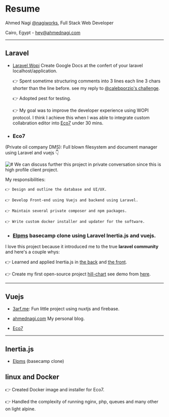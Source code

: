 
# Resume

Ahmed Nagi [@nagiworks](https://twitter.com/nagiworks), Full Stack Web Developer

Cairo, Egypt - hey@ahmednagi.com

---

## Laravel

- [Laravel Wopi](https://github.com/nagi1/laravel-wopi) Create Google Docs at the confert of your laravel localhost/application.

    👉 Spent sometime structuring comments into 3 lines each line 3 chars shorter than the line before. see my reply to [@calebporzio's challenge](https://twitter.com/nagiworks/status/1499404033672372224).

    👉 Adopted pest for testing.

    👉 My goal was to improve the developer experience using WOPI protocol. I think I achieve this when I was able to integrate custom collabration editor into [Eco7](#) under 30 mins.

- ### Eco7

(Private oil company DMS): Full blown filesystem and document manager using Laravel and vuejs 👇


  ![#](https://i.ibb.co/SfBjDtj/unnamed-1.jpg)
We can discuss further this project in private conversation since this is high profile client project.

My responsibilities:

    👉 Design and outline the database and UI/UX.

    👉 Develop Front-end using Vuejs and backend using Laravel.

    👉 Maintain several private composer and npm packages.

    👉 Write custom docker installer and updater for the software.

- ### [Elpms](https://github.com/nagi1/elpms) basecamp clone using Laravel Inertia.js and vuejs.

I love this project because it introduced me to the true **laravel community** and here's a couple whys:

  👉 Learned and applied Inertia.js in [the back](https://github.com/nagi1/elpms/blob/master/app/Http/Controllers/MessageBoards/MessageBoardsArchiveIndexController.php) and [the front](https://github.com/nagi1/elpms/blob/master/resources/js/Pages/MessageBoards/Create.vue).


  👉 Create my first open-source project [hill-chart](https://github.com/nagi1/hill-chart) see demo from [here](https://nagi1.github.io/hill-chart/).



---

## Vuejs

- [3arf.me](https://3arf.me): Fun little project using nuxtjs and firebase.

- [ahmednagi.com](https://github.com/nagi1/ahmednagi.com) My personal blog.

- [Eco7](#eco7)

---

## Inertia.js

- [Elpms](#elpmshttpsgithubcomnagi1elpms-basecamp-clone-using-laravel-inertiajs-and-vuejs) (basecamp clone)

## linux and Docker

👉 Created Docker image and installer for Eco7.

👉 Handled the complexity of running nginx, php, queues and many other on light alpine.
